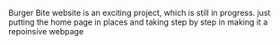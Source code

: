Burger Bite website is an exciting project, which is still in progress.
just putting the home page in places and taking step by step in making it a repoinsive webpage
